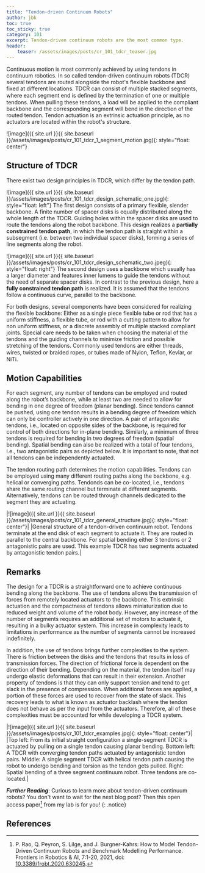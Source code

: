 ```yaml
---
title: "Tendon-driven Continuum Robots"
author: jbk
toc: true
toc_sticky: true
category: 101
excerpt: Tendon-driven continuum robots are the most common type.
header:
    teaser: /assets/images/posts/cr_101_tdcr_teaser.jpg
---
```

Continuous motion is most commonly achieved by using tendons in continuum robotics. In so called tendon-driven continuum robots (TDCR) several tendons are routed alongside the robot's flexible backbone and fixed at different locations. TDCR can consist of multiple stacked segments, where each segment end is deﬁned by the termination of one or multiple tendons. When pulling these tendons, a load will be applied to the compliant backbone and the corresponding segment will bend in the direction of the routed tendon. Tendon actuation is an extrinsic actuation principle, as no actuators are located within the robot's structure. 

![image]({{ site.url }}{{ site.baseurl }}/assets/images/posts/cr_101_tdcr_1_segment_motion.jpg){: style="float: center"}

## Structure of TDCR
There exist two design principles in TDCR, which differ by the tendon path.

![image]({{ site.url }}{{ site.baseurl }}/assets/images/posts/cr_101_tdcr_design_schematic_one.jpg){: style="float: left"}  The first design consists of a primary flexible, slender backbone. A finite number of spacer disks is equally distributed along the whole length of the TDCR. Guiding holes within the spacer disks are used to route the tendons along the robot backbone. This design realizes a **partially constrained tendon path**, in which the tendon path is straight within a subsegment (i.e. between two individual spacer disks), forming a series of line segments along the robot.

![image]({{ site.url }}{{ site.baseurl }}/assets/images/posts/cr_101_tdcr_design_schematic_two.jpeg){: style="float: right"} The second design uses a backbone which usually has a larger diameter and features inner lumens to guide the tendons without the need of separate spacer disks. In contrast to the previous design, here a **fully constrained tendon path** is realized. It is assumed that the tendons follow a continuous curve, parallel to the backbone.

For both designs, several components have been considered for realizing the flexible backbone: Either as a single piece flexible tube or rod that has a uniform stiffness, a flexible tube, or rod with a cutting pattern to allow for non uniform stiffness, or a discrete assembly of multiple stacked compliant joints. Special care needs to be taken when choosing the material of the tendons and the guiding channels to minimize friction and possible stretching of the tendons. Commonly used tendons are either threads, wires, twisted or braided ropes, or tubes made of Nylon, Teﬂon, Kevlar, or NiTi.

## Motion Capabilities
For each segment, any number of tendons can be employed and routed along the robot’s backbone, while at least two are needed to allow for bending in one degree of freedom (planar bending). Since tendons cannot be pushed, using one tendon results in a bending degree of freedom which can only be controller actively in one direction. A pair of antagonistic tendons, i.e., located on opposite sides of the backbone, is required for control of both directions for in-plane bending.  Similarly, a minimum of three tendons is required for bending in two degrees of freedom (spatial bending). Spatial bending can also be realized with a total of four tendons, i.e., two antagonistic pairs as depicted below. It is important to note, that not all tendons can be independently actuated. 

The tendon routing path determines the motion capabilities. Tendons can be employed using many different routing paths along the backbone, e.g. helical or converging paths. Tendonds can be co-located, i.e., tendons share the same routing channel but terminate at different segments. Alternatively, tendons can be routed through channels dedicated to the segment they are actuating. 

|![image]({{ site.url }}{{ site.baseurl }}/assets/images/posts/cr_101_tdcr_general_structure.jpg){: style="float: center"}|
|General structure of a tendon-driven continuum robot. Tendons terminate at the end disk of each segment to actuate it. They are routed in parallel to the central backbone. For spatial bending either 3 tendons or 2 antagonistic pairs are used. This example TDCR has two segments actuated by antagonistic tendon pairs.|

## Remarks
The design for a TDCR is a straightforward one to achieve continuous bending along the backbone. The use of tendons allows the transmission of forces from remotely located actuators to the backbone. This extrinsic actuation and the compactness of tendons allows miniaturization due to reduced weight and volume of the robot body. However, any increase of the number of segments requires an additional set of motors to actuate it, resulting in a bulky actuator system. This increase in complexity leads to limitations in performance as the number of segments cannot be increased indefinitely. 

In addition, the use of tendons brings further complexities to the system. There is friction between the disks and the tendons that results in loss of transmission forces. The direction of frictional force is dependent on the direction of their bending. Depending on the material, the tendon itself may undergo elastic deformations that can result in their extension. Another property of tendons is that they can only support tension and tend to get slack in the presence of compression. When additional forces are applied, a portion of these forces are used to recover from the state of slack. This recovery leads to what is known as actuator backlash where the tendon does not behave as per the input from the actuators. Therefore, all of these complexities must be accounted for while developing a TDCR system.

|![image]({{ site.url }}{{ site.baseurl }}/assets/images/posts/cr_101_tdcr_examples.jpg){: style="float: center"}|
|Top left: From its initial straight configuration a single-segment TDCR is actuated by pulling on a single tendon causing planar bending. Bottom left: A TDCR with converging tendon paths actuated by antagonistic tendon pairs. Middle: A single segment TDCR with helical tendon path causing the robot to undergo bending and torsion as the tendon gets pulled. Right: Spatial bending of a three segment continuum robot. Three tendons are co-located.|

***Further Reading***: Curious to learn more about tendon-driven continuum robots? You don't want to wait for the next blog post? Then this open access paper[^fn1]  from my lab is for you!
{: .notice}

## References
[^fn1]: P. Rao, Q. Peyron, S. Lilge, and J. Burgner-Kahrs: How to Model Tendon-Driven Continuum Robots and Benchmark Modelling Performance. Frontiers in Robotics & AI, 7:1-20, 2021, doi: [10.3389/frobt.2020.630245](https://doi.org/10.3389/frobt.2020.630245).